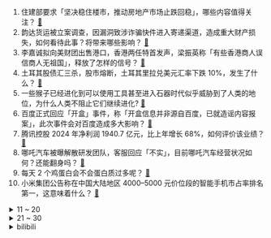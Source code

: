 1. 住建部要求「坚决稳住楼市，推动房地产市场止跌回稳」，哪些内容值得关注？ [:link:](https://www.zhihu.com/question/15370073275)
2. 韵达货运被立案调查，因漏洞致涉诈骗快件进入寄递渠道，造成重大财产损失，如何看待此事？将带来哪些影响？ [:link:](https://www.zhihu.com/question/15348792790)
3. 李嘉诚拟向美财团出售港口，香港两任特首发声，梁振英称「有些香港商人误信商人无祖国」，释放了怎样的信号？ [:link:](https://www.zhihu.com/question/15346160857)
4. 土耳其股债汇三杀，股市熔断，土耳其里拉兑美元汇率下跌 10%，发生了什么？ [:link:](https://www.zhihu.com/question/15338654137)
5. 一些猴子已经进化到可以使用工具甚至进入石器时代似乎威胁到了人类的地位，为什么人类不阻止它们继续进化? [:link:](https://www.zhihu.com/question/14529108212)
6. 百度正式回应「开盒」事件，称「开盒信息并非源自百度，已就造谣内容报案」，此次事件会对百度造成多大影响？ [:link:](https://www.zhihu.com/question/15357963614)
7. 腾讯控股 2024 年净利润 1940.7 亿元，比上年增长 68%，如何评价该业绩？ [:link:](https://www.zhihu.com/question/15344537664)
8. 哪吒汽车被曝解散研发团队，客服回应「不实」，目前哪吒汽车经营状况如何？还能翻身吗？ [:link:](https://www.zhihu.com/question/15322381145)
9. 每天 2 个鸡蛋白会不会蛋白质过多呢？ [:link:](https://www.zhihu.com/question/666237778)
10. 小米集团公告称在中国大陆地区 4000–5000 元价位段的智能手机市占率排名第一，这意味着什么？ [:link:](https://www.zhihu.com/question/15283572791)
<details>
<summary>11 ~ 20</summary>

11. 为什么银行存款、河流长度等集合的首位数字更容易出现 1 而不是 9？ [:link:](https://www.zhihu.com/question/14544570984)
12. 老板直播吃自家黄焖鸡证明清白，称「不要流量，要的是信心，要的是良心」，他的做法值得借鉴吗？ [:link:](https://www.zhihu.com/question/15256103521)
13. 十万一针抗癌药被曝制备成本仅 3000 元，这些抗癌药真的有效吗？为什么很多人会去注射？ [:link:](https://www.zhihu.com/question/15357074428)
14. 如何看待 2025 年湖北省七市州高三联考语文试卷疑似出现命题组原创「唐诗」，这是否合适？ [:link:](https://www.zhihu.com/question/15202571234)
15. GTC 2025 黄仁勋主题演讲有哪些亮点值得关注？ [:link:](https://www.zhihu.com/question/1885540258956932121)
16. 互联网企业高管薪酬「外泄」，企业如何建立有效的敏感信息防泄漏机制？员工亲属是否应被纳入保密范围？ [:link:](https://www.zhihu.com/question/15267901487)
17. 国产独立游戏《水相》销量暴死，是否意味独立游戏的生存需要更多行业扶持？ [:link:](https://www.zhihu.com/question/15080310787)
18. “红学”的存在有什么意义？ [:link:](https://www.zhihu.com/question/20210965)
19. 为什么在社会评价中，大家好像「不喜欢」内向的人呢？ [:link:](https://www.zhihu.com/question/15145018131)
20. 在数论中，是否存在一个完全由素数构成的无限长等差数列？ [:link:](https://www.zhihu.com/question/14394950695)
</details>
<details>
<summary>21 ~ 30</summary>

21. 一合同教师被解聘后在学校门口卖火鸡面，如何看待他的职业选择？现在大学生就业可以选择做合同制教师吗？ [:link:](https://www.zhihu.com/question/14911508469)
22. 东欧国家里为啥只有捷克成为了发达国家？ [:link:](https://www.zhihu.com/question/662137076)
23. 蔚来与宁德时代达成换电合作，将对换电路线和商业前景产生怎样的影响？ [:link:](https://www.zhihu.com/question/15257523518)
24. 为什么同样是拼反应的游戏，格斗游戏选手到 40 多岁了还能打，而 MOBA 游戏选手却会早早退役？ [:link:](https://www.zhihu.com/question/604524914)
25. 为什么 Deepseek 说「我理解你的痛苦」会让我感到恐惧？这是机械共情后的恐怖谷效应吗？ [:link:](https://www.zhihu.com/question/13321480250)
26. 四部门联合发布《人工智能生成合成内容标识办法》，2025 年 9 月起施行，会带来哪些影响？ [:link:](https://www.zhihu.com/question/14954398937)
27. 孙悟空偷人参果，第一个掉土里，然后偷走三个，总共弄没了四个，为什么不说清楚？ [:link:](https://www.zhihu.com/question/10750497343)
28. 如何评价美剧《侠探杰克第三季》？ [:link:](https://www.zhihu.com/question/13462553601)
29. 春暖花开，你镜头里捕捉到了哪些花的「美丽瞬间」，可以分享一下照片吗？ [:link:](https://www.zhihu.com/question/15193754642)
30. 你怎么看待JoJo为什么每一部都能得到如此高的评分和评价? [:link:](https://www.zhihu.com/question/314954552)
</details><details>
<summary>bilibili</summary>

</details>